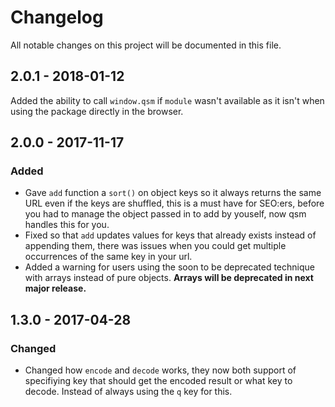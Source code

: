 # Changelog
All notable changes on this project will be documented in this file.

## 2.0.1 - 2018-01-12
Added the ability to call `window.qsm` if `module` wasn't available as it isn't when using the package directly in the browser.

## 2.0.0 - 2017-11-17
### Added
* Gave `add` function a `sort()` on object keys so it always returns the same URL even if the keys are shuffled, this is a must have for SEO:ers, before you had to manage the object passed in to add by youself, now qsm handles this for you.
* Fixed so that `add` updates values for keys that already exists instead of appending them, there was issues when you could get multiple occurrences of the same key in your url.
* Added a warning for users using the soon to be deprecated technique with arrays instead of pure objects. **Arrays will be deprecated in next major release.**

## 1.3.0 - 2017-04-28

### Changed
* Changed how `encode` and `decode` works, they now both support of specifiying key that should get the encoded result or what key to decode. Instead of always using the `q` key for this.